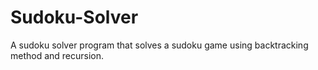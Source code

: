 # Sudoku-Solver
A sudoku solver program that solves a sudoku game using backtracking method and recursion.
